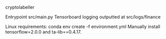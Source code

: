 cryptolabeller

Entrypoint src/main.py
Tensorboard logging outputted at src/logs/finance

Linux requirements:
conda env create -f environment.yml
Manually install tensorflow=2.0.0 and ta-lib==0.4.17.
